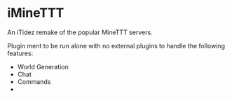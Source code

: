 iMineTTT
========
An iTidez remake of the popular MineTTT servers.

Plugin ment to be run alone with no external plugins to handle the following features:
* World Generation
* Chat
* Commands
*